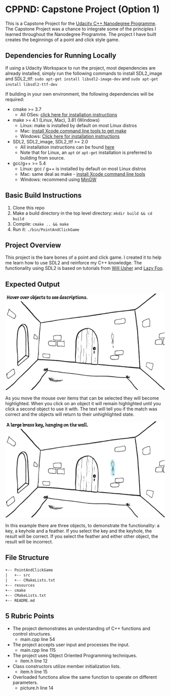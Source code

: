 # CPPND: Capstone Project (Option 1)

This is a Capstone Project for the [Udacity C++ Nanodegree Programme](https://www.udacity.com/course/c-plus-plus-nanodegree--nd213). The Capstone Project was a chance to integrate some of the principles I learned throughout the Nanodegree Programme. The project I have built creates the beginnings of a point and click style game.


## Dependencies for Running Locally

If using a Udacity Workspace to run the project, most dependencies are already installed, simply run the following commands to install SDL2_image and SDL2_ttf:
`sudo apt-get install libsdl2-image-dev` and `sudo apt-get install libsdl2-ttf-dev`

If building in your own environment, the following dependencies will be required:
* cmake >= 3.7
  * All OSes: [click here for installation instructions](https://cmake.org/install/)
* make >= 4.1 (Linux, Mac), 3.81 (Windows)
  * Linux: make is installed by default on most Linux distros
  * Mac: [install Xcode command line tools to get make](https://developer.apple.com/xcode/features/)
  * Windows: [Click here for installation instructions](http://gnuwin32.sourceforge.net/packages/make.htm)
* SDL2, SDL2_image, SDL2_ttf >= 2.0
  * All installation instructions can be found [here](https://wiki.libsdl.org/Installation)
  * Note that for Linux, an `apt` or `apt-get` installation is preferred to building from source.
* gcc/g++ >= 5.4
  * Linux: gcc / g++ is installed by default on most Linux distros
  * Mac: same deal as make - [install Xcode command line tools](https://developer.apple.com/xcode/features/)
  * Windows: recommend using [MinGW](http://www.mingw.org/)


## Basic Build Instructions

1. Clone this repo
2. Make a build directory in the top level directory: `mkdir build && cd build`
3. Compile: `cmake .. && make`
4. Run it: `./bin/PointAndClickGame`


## Project Overview

This project is the bare bones of a point and click game. I created it to help me learn how to use SDL2 and reinforce my C++ knowledge. The functionality using SDL2 is based on tutorials from [Will Usher](https://www.willusher.io/sdl2%20tutorials/2013/08/17/lesson-1-hello-world) and [Lazy Foo](http://lazyfoo.net/tutorials/SDL/).


## Expected Output

<img src="readme_img0.PNG"/>

As you move the mouse over items that can be selected they will become highlighted. 
When you click on an object it will remain highlighted until you click a second object
to use it with. The text will tell you if the match was correct and the objects will return to their unhighlighted state. 

<img src="readme_img1.PNG"/>

In this example there are three objects, to demonstrate the functionality: a key, a keyhole and a feather. If you select the key and the keyhole, the result will be correct. If you select the feather and either other object, the result will be incorrect.


## File Structure
  ```
+-- PointAndClickGame
|   +-- src
|   +-- CMakeLists.txt
+-- resources
+-- cmake
+-- CMakeLists.txt
+-- README.md
  ```


## 5 Rubric Points

* The project demonstrates an understanding of C++ functions and control structures.
  * main.cpp line 54
* The project accepts user input and processes the input.
  * main.cpp line 115
* The project uses Object Oriented Programming techniques.
  * item.h line 12
* Class constructors utilize member initialization lists.
  * item.h line 15
* Overloaded functions allow the same function to operate on different parameters.
  * picture.h line 14